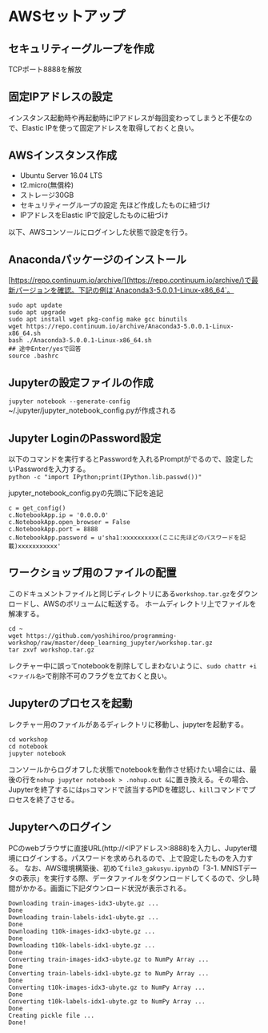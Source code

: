 # AWSセットアップ

## セキュリティーグループを作成
TCPポート8888を解放

## 固定IPアドレスの設定
インスタンス起動時や再起動時にIPアドレスが毎回変わってしまうと不便なので、Elastic IPを使って固定アドレスを取得しておくと良い。

## AWSインスタンス作成
- Ubuntu Server 16.04 LTS
- t2.micro(無償枠)
- ストレージ30GB
- セキュリティーグループの設定 先ほど作成したものに紐づけ
- IPアドレスをElastic IPで設定したものに紐づけ

以下、AWSコンソールにログインした状態で設定を行う。

## Anacondaパッケージのインストール
[https://repo.continuum.io/archive/](https://repo.continuum.io/archive/)で最新パージョンを確認。下記の例は`Anaconda3-5.0.0.1-Linux-x86_64`。

```
sudo apt update
sudo apt upgrade
sudo apt install wget pkg-config make gcc binutils
wget https://repo.continuum.io/archive/Anaconda3-5.0.0.1-Linux-x86_64.sh
bash ./Anaconda3-5.0.0.1-Linux-x86_64.sh
## 途中Enter/yesで回答
source .bashrc
```

## Jupyterの設定ファイルの作成
`jupyter notebook --generate-config`  
~/.jupyter/jupyter_notebook_config.pyが作成される

## Jupyter LoginのPassword設定
以下のコマンドを実行するとPasswordを入れるPromptがでるので、設定したいPasswordを入力する。  
`python -c "import IPython;print(IPython.lib.passwd())"`

jupyter_notebook_config.pyの先頭に下記を追記  
```
c = get_config()
c.NotebookApp.ip = '0.0.0.0'
c.NotebookApp.open_browser = False
c.NotebookApp.port = 8888
c.NotebookApp.password = u'sha1:xxxxxxxxxx(ここに先ほどのパスワードを記載)xxxxxxxxxxx'
```

## ワークショップ用のファイルの配置
このドキュメントファイルと同じディレクトリにある`workshop.tar.gz`をダウンロードし、AWSのボリュームに転送する。
ホームディレクトリ上でファイルを解凍する。
```
cd ~
wget https://github.com/yoshihiroo/programming-workshop/raw/master/deep_learning_jupyter/workshop.tar.gz
tar zxvf workshop.tar.gz
```
レクチャー中に誤ってnotebookを削除してしまわないように、`sudo chattr +i <ファイル名>`で削除不可のフラグを立ておくと良い。

## Jupyterのプロセスを起動
レクチャー用のファイルがあるディレクトリに移動し、jupyterを起動する。
```
cd workshop
cd notebook
jupyter notebook
```

コンソールからログオフした状態でnotebookを動作させ続けたい場合には、最後の行を`nohup jupyter notebook > .nohup.out &`に置き換える。その場合、Jupyterを終了するには`ps`コマンドで該当するPIDを確認し、`kill`コマンドでプロセスを終了させる。

## Jupyterへのログイン
PCのwebブラウザに直接URL(http://<IPアドレス>:8888)を入力し、Jupyter環境にログインする。パスワードを求められるので、上で設定したものを入力する。
なお、AWS環境構築後、初めて`file3_gakusyu.ipynb`の「3-1. MNISTデータの表示」を実行する際、データファイルをダウンロードしてくるので、少し時間がかかる。画面に下記ダウンロード状況が表示される。
```
Downloading train-images-idx3-ubyte.gz ... 
Done
Downloading train-labels-idx1-ubyte.gz ... 
Done
Downloading t10k-images-idx3-ubyte.gz ... 
Done
Downloading t10k-labels-idx1-ubyte.gz ... 
Done
Converting train-images-idx3-ubyte.gz to NumPy Array ...
Done
Converting train-labels-idx1-ubyte.gz to NumPy Array ...
Done
Converting t10k-images-idx3-ubyte.gz to NumPy Array ...
Done
Converting t10k-labels-idx1-ubyte.gz to NumPy Array ...
Done
Creating pickle file ...
Done!
```


